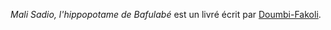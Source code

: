 <!-- TITLE: Mali Sadio, L'Hippopotame De Bafulabé -->
<!-- SUBTITLE: Présentation du livre : Mali Sadio, L'Hippopotame De Bafulabé -->

*Mali Sadio, l'hippopotame de Bafulabé* est un livré écrit par [Doumbi-Fakoli](/personnalite/homme/polymathe/afrique/nord-ouest/pays/mali/doumbi-fakoli).